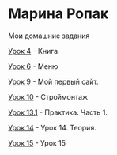 

# Марина Ропак
Мои домашние задания

[Урок 4](MarinaRopak.github.io/lesson_4/ "Моя готовая домашка") - Книга 

[Урок 6](MarinaRopak.github.io/lesson_6/ "Моя готовая домашка") - Меню

[Урок 9](MarinaRopak.github.io/lesson_12/ "Моя готовая домашка") - Мой первый сайт. 

[Урок 10](MarinaRopak.github.io/lesson_11/ "Моя готовая домашка") - Строймонтаж 

[Урок 13.1](MarinaRopak.github.io/lesson_13_1/src/ "Моя готовая домашка") - Практика. Часть 1.

[Урок 14](MarinaRopak.github.io/lesson_14/ "Моя готовая домашка") - Урок 14. Теория.

[Урок 15](MarinaRopak.github.io/lesson_15/src/ "Моя готовая домашка") - Урок 15
